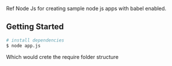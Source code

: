 Ref Node Js for creating sample node js apps with babel enabled.

## Getting Started

```bash
# install dependencies
$ node app.js
```
Which would crete the require folder structure